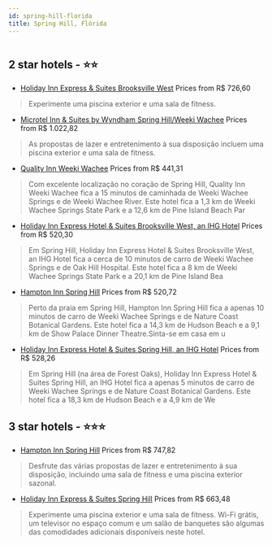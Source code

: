 ```yaml
---
id: spring-hill-florida
title: Spring Hill, Flórida
---
```


<center><img src="https://i.travelapi.com/hotels/2000000/1460000/1453500/1453476/792b5269_z.jpg" alt="" /></center>


##  2 star hotels - ⭐️⭐️

-    [Holiday Inn Express & Suites Brooksville West](https://us.hurb.com/hotels/spring-hill/holiday-inn-express-suites-brooksville-west-HT-VBUI?cmp=18055) Prices from R$ 726,60
   > Experimente uma piscina exterior e uma sala de fitness.
-    [Microtel Inn & Suites by Wyndham Spring Hill/Weeki Wachee](https://us.hurb.com/hotels/spring-hill/microtel-inn-suites-by-wyndham-spring-hill-weeki-wachee-HT-NYQH?cmp=18055) Prices from R$ 1.022,82
   > As propostas de lazer e entretenimento à sua disposição incluem uma piscina exterior e uma sala de fitness.
-    [Quality Inn Weeki Wachee](https://us.hurb.com/hotels/spring-hill/quality-inn-weeki-wachee-HT-6AEH?cmp=18055) Prices from R$ 441,31
   > Com excelente localização no coração de Spring Hill, Quality Inn Weeki Wachee fica a 15 minutos de caminhada de Weeki Wachee Springs e de Weeki Wachee River.  Este hotel fica a 1,3 km de Weeki Wachee Springs State Park e a 12,6 km de Pine Island Beach Par
-    [Holiday Inn Express Hotel & Suites Brooksville West, an IHG Hotel](https://us.hurb.com/hotels/spring-hill/holiday-inn-express-hotel-suites-brooksville-west-an-ihg-hotel-HT-WWBR?cmp=18055) Prices from R$ 520,30
   > Em Spring Hill, Holiday Inn Express Hotel & Suites Brooksville West, an IHG Hotel fica a cerca de 10 minutos de carro de Weeki Wachee Springs e de Oak Hill Hospital.  Este hotel fica a 8 km de Weeki Wachee Springs State Park e a 20,1 km de Pine Island Bea
-    [Hampton Inn Spring Hill](https://us.hurb.com/hotels/spring-hill/hampton-inn-spring-hill-HT-BT0J?cmp=18055) Prices from R$ 520,72
   > Perto da praia em Spring Hill, Hampton Inn Spring Hill fica a apenas 10 minutos de carro de Weeki Wachee Springs e de Nature Coast Botanical Gardens.  Este hotel fica a 14,3 km de Hudson Beach e a 9,1 km de Show Palace Dinner Theatre.Sinta-se em casa em u
-    [Holiday Inn Express Hotel & Suites Spring Hill, an IHG Hotel](https://us.hurb.com/hotels/spring-hill/holiday-inn-express-hotel-suites-spring-hill-an-ihg-hotel-HT-7SHY?cmp=18055) Prices from R$ 528,26
   > Em Spring Hill (na área de Forest Oaks), Holiday Inn Express Hotel & Suites Spring Hill, an IHG Hotel fica a apenas 5 minutos de carro de Weeki Wachee Springs e de Nature Coast Botanical Gardens.  Este hotel fica a 18,3 km de Hudson Beach e a 4,9 km de We

##  3 star hotels - ⭐️⭐️⭐️

-    [Hampton Inn Spring Hill](https://us.hurb.com/hotels/spring-hill/hampton-inn-spring-hill-HT-7DBB?cmp=18055) Prices from R$ 747,82
   > Desfrute das várias propostas de lazer e entretenimento à sua disposição, incluindo uma sala de fitness e uma piscina exterior sazonal.
-    [Holiday Inn Express & Suites Spring Hill](https://us.hurb.com/hotels/spring-hill/holiday-inn-express-suites-spring-hill-HT-HHGC?cmp=18055) Prices from R$ 663,48
   > Experimente uma piscina exterior e uma sala de fitness. Wi-Fi grátis, um televisor no espaço comum e um salão de banquetes são algumas das comodidades adicionais disponíveis neste hotel.
